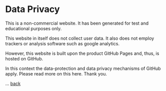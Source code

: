 # Data Privacy

This is a non-commercial website. It has been generated for test and educational purposes only.

This website in itself does not collect user data. It also does not employ trackers or analysis software such as google analytics.

However, this website is built upon the product GitHub Pages and, thus, is hosted on GitHub.

In this context the data-protection and data privacy mechanisms of GitHub apply. Please read more on this here. Thank you.

... [back](/)
